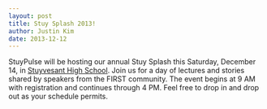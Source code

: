 ```yaml
---
layout: post
title: Stuy Splash 2013!
author: Justin Kim
date: 2013-12-12
---
```

StuyPulse will be hosting our annual Stuy Splash this Saturday, December 14, in [Stuyvesant High School](http://stuypulse.com/contact/). Join us for a day of lectures and stories shared by speakers from the FIRST community. The event begins at 9 AM with registration and continues through 4 PM. Feel free to drop in and drop out as your schedule permits.
